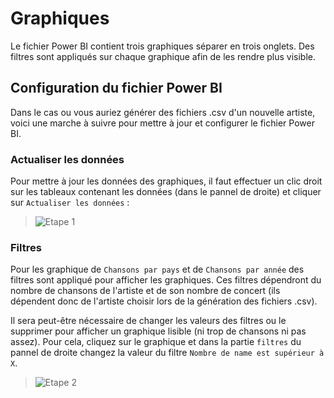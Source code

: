 # Graphiques

Le fichier Power BI contient trois graphiques séparer en trois onglets. Des filtres sont appliqués sur chaque graphique afin de les rendre plus visible.

## Configuration du fichier Power BI


Dans le cas ou vous auriez générer des fichiers .csv d'un nouvelle artiste, voici une marche à suivre pour mettre à jour et configurer le fichier Power BI.

### Actualiser les données

Pour mettre à jour les données des graphiques, il faut effectuer un clic droit sur les tableaux contenant les données (dans le pannel de droite) et cliquer sur `Actualiser les données` :
> ![Etape 1](https://i.imgur.com/L1lkpGw.png)

### Filtres
Pour les graphique de `Chansons par pays` et de `Chansons par année` des filtres sont appliqué pour afficher les graphiques. Ces filtres dépendront du nombre de chansons de l'artiste et de son nombre de concert (ils dépendent donc de l'artiste choisir lors de la génération des fichiers .csv).

Il sera peut-être nécessaire de changer  les valeurs des filtres ou le supprimer pour afficher un graphique lisible (ni trop de chansons ni pas assez). Pour cela, cliquez sur le graphique et dans la partie `filtres` du pannel de droite changez la valeur du filtre `Nombre de name est supérieur à X`.

> ![Etape 2](https://i.imgur.com/f1Bn2ky.png)